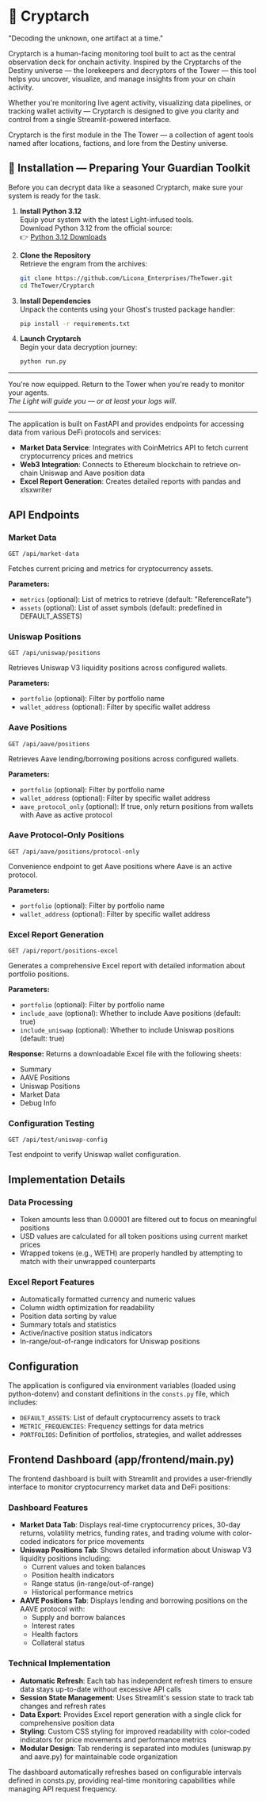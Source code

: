 # 💠 Cryptarch

"Decoding the unknown, one artifact at a time."

Cryptarch is a human-facing monitoring tool built to act as the central observation deck for onchain activity. Inspired by the Cryptarchs of the Destiny universe — the lorekeepers and decryptors of the Tower — this tool helps you uncover, visualize, and manage insights from your on chain activity.

Whether you're monitoring live agent activity, visualizing data pipelines, or tracking wallet activity — Cryptarch is designed to give you clarity and control from a single Streamlit-powered interface.

Cryptarch is the first module in the The Tower — a collection of agent tools named after locations, factions, and lore from the Destiny universe.

## 🧪 Installation — Preparing Your Guardian Toolkit

Before you can decrypt data like a seasoned Cryptarch, make sure your system is ready for the task.

1. **Install Python 3.12**  
   Equip your system with the latest Light-infused tools.  
   Download Python 3.12 from the official source:  
   👉 [Python 3.12 Downloads](https://www.python.org/downloads/)

2. **Clone the Repository**  
   Retrieve the engram from the archives:  
   ```bash
   git clone https://github.com/Licona_Enterprises/TheTower.git
   cd TheTower/Cryptarch
   ```

3. **Install Dependencies**  
   Unpack the contents using your Ghost's trusted package handler:  
   ```bash
   pip install -r requirements.txt
   ```

4. **Launch Cryptarch**  
   Begin your data decryption journey:  
   ```bash
   python run.py
   ```

---

You're now equipped. Return to the Tower when you're ready to monitor your agents.  
_The Light will guide you — or at least your logs will._

---

The application is built on FastAPI and provides endpoints for accessing data from various DeFi protocols and services:

- **Market Data Service**: Integrates with CoinMetrics API to fetch current cryptocurrency prices and metrics
- **Web3 Integration**: Connects to Ethereum blockchain to retrieve on-chain Uniswap and Aave position data
- **Excel Report Generation**: Creates detailed reports with pandas and xlsxwriter

## API Endpoints

### Market Data
```
GET /api/market-data
```
Fetches current pricing and metrics for cryptocurrency assets.

**Parameters:**
- `metrics` (optional): List of metrics to retrieve (default: "ReferenceRate")
- `assets` (optional): List of asset symbols (default: predefined in DEFAULT_ASSETS)

### Uniswap Positions
```
GET /api/uniswap/positions
```
Retrieves Uniswap V3 liquidity positions across configured wallets.

**Parameters:**
- `portfolio` (optional): Filter by portfolio name
- `wallet_address` (optional): Filter by specific wallet address

### Aave Positions
```
GET /api/aave/positions
```
Retrieves Aave lending/borrowing positions across configured wallets.

**Parameters:**
- `portfolio` (optional): Filter by portfolio name
- `wallet_address` (optional): Filter by specific wallet address
- `aave_protocol_only` (optional): If true, only return positions from wallets with Aave as active protocol

### Aave Protocol-Only Positions
```
GET /api/aave/positions/protocol-only
```
Convenience endpoint to get Aave positions where Aave is an active protocol.

**Parameters:**
- `portfolio` (optional): Filter by portfolio name
- `wallet_address` (optional): Filter by specific wallet address

### Excel Report Generation
```
GET /api/report/positions-excel
```
Generates a comprehensive Excel report with detailed information about portfolio positions.

**Parameters:**
- `portfolio` (optional): Filter by portfolio name
- `include_aave` (optional): Whether to include Aave positions (default: true)
- `include_uniswap` (optional): Whether to include Uniswap positions (default: true)

**Response:**
Returns a downloadable Excel file with the following sheets:
- Summary
- AAVE Positions
- Uniswap Positions
- Market Data
- Debug Info

### Configuration Testing
```
GET /api/test/uniswap-config
```
Test endpoint to verify Uniswap wallet configuration.

## Implementation Details

### Data Processing
- Token amounts less than 0.00001 are filtered out to focus on meaningful positions
- USD values are calculated for all token positions using current market prices
- Wrapped tokens (e.g., WETH) are properly handled by attempting to match with their unwrapped counterparts

### Excel Report Features
- Automatically formatted currency and numeric values
- Column width optimization for readability
- Position data sorting by value
- Summary totals and statistics
- Active/inactive position status indicators
- In-range/out-of-range indicators for Uniswap positions

## Configuration

The application is configured via environment variables (loaded using python-dotenv) and constant definitions in the `consts.py` file, which includes:

- `DEFAULT_ASSETS`: List of default cryptocurrency assets to track
- `METRIC_FREQUENCIES`: Frequency settings for data metrics
- `PORTFOLIOS`: Definition of portfolios, strategies, and wallet addresses

## Frontend Dashboard (app/frontend/main.py)

The frontend dashboard is built with Streamlit and provides a user-friendly interface to monitor cryptocurrency market data and DeFi positions:

### Dashboard Features

- **Market Data Tab**: Displays real-time cryptocurrency prices, 30-day returns, volatility metrics, funding rates, and trading volume with color-coded indicators for price movements
- **Uniswap Positions Tab**: Shows detailed information about Uniswap V3 liquidity positions including:
  - Current values and token balances
  - Position health indicators
  - Range status (in-range/out-of-range)
  - Historical performance metrics
- **AAVE Positions Tab**: Displays lending and borrowing positions on the AAVE protocol with:
  - Supply and borrow balances
  - Interest rates
  - Health factors
  - Collateral status

### Technical Implementation

- **Automatic Refresh**: Each tab has independent refresh timers to ensure data stays up-to-date without excessive API calls
- **Session State Management**: Uses Streamlit's session state to track tab changes and refresh rates
- **Data Export**: Provides Excel report generation with a single click for comprehensive position data
- **Styling**: Custom CSS styling for improved readability with color-coded indicators for price movements and performance metrics
- **Modular Design**: Tab rendering is separated into modules (uniswap.py and aave.py) for maintainable code organization

The dashboard automatically refreshes based on configurable intervals defined in consts.py, providing real-time monitoring capabilities while managing API request frequency.


